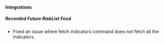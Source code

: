 
#### Integrations
##### Recorded Future RiskList Feed
- Fixed an issue where fetch indicators command does not fetch all the indicators.